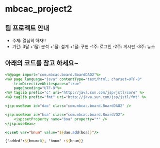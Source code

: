 # mbcac_project2
## 팀 프로젝트 안내
* 주제: 열심히 하자!!
* 기간: 3달
   +1달: 분석
   +1달: 설계
   +1달: 구현
      -1주: 로그인
      -2주: 게시판
      -3주: 뉴스
## 아래의 코드를 참고 하세요~
```jsp
<%@page import="com.mbcac.board.BoardDAO2"%>
<%@ page language="java" contentType="text/html; charset=UTF-8" 
	trimDirectiveWhitespaces="true"
    pageEncoding="UTF-8"%>
<%@ taglib prefix="c" uri="http://java.sun.com/jsp/jstl/core" %>
<%@ taglib prefix="fmt" uri="http://java.sun.com/jsp/jstl/fmt" %>

<jsp:useBean id="dao" class="com.mbcac.board.BoardDAO2" />

<jsp:useBean id="boa" class="com.mbcac.board.BoardVO2">
	<jsp:setProperty name="boa" property="*" />
</jsp:useBean>

<c:set var="bnum" value="${dao.add(boa)}"/>

{"added":${bnum>0}, "bnum" :${bnum}}
